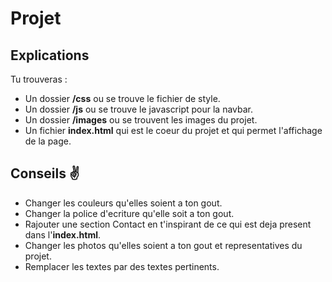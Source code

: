 # Projet

## Explications


Tu trouveras :

- Un dossier __/css__ ou se trouve le fichier de style.
- Un dossier __/js__ ou se trouve le javascript pour la navbar.
- Un dossier __/images__ ou se trouvent les images du projet.
- Un fichier __index.html__ qui est le coeur du projet et qui permet l'affichage de la page.

## Conseils ✌️

- Changer les couleurs qu'elles soient a ton gout.
- Changer la police d'ecriture qu'elle soit a ton gout.
- Rajouter une section Contact en t'inspirant de ce qui est deja present dans l'__index.html__.
- Changer les photos qu'elles soient a ton gout et representatives du projet.
- Remplacer les textes par des textes pertinents.

 
